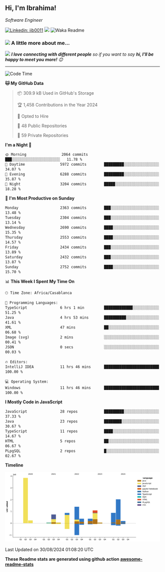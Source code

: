 <h2>Hi, I'm Ibrahima! </h2>
<p><em>Software Engineer 
</em></p>


[![Linkedin: iib0011](https://img.shields.io/badge/-iib0011-blue?style=flat-square&logo=Linkedin&logoColor=white&link=https://www.linkedin.com/in/iib0011/)](https://www.linkedin.com/in/iib0011/)
![](https://visitor-badge.glitch.me/badge?page_id=iib0011)
![Waka Readme](https://github.com/iib0011/iib0011/workflows/Waka%20Readme/badge.svg)


### <img src="https://media.giphy.com/media/VgCDAzcKvsR6OM0uWg/giphy.gif" width="50"> A little more about me...  


<img src="https://media.giphy.com/media/LnQjpWaON8nhr21vNW/giphy.gif" width="60"> <em><b>I love connecting with different people</b> so if you want to say <b>hi, I'll be happy to meet you more!</b> 😊</em>

---
<!--START_SECTION:waka-->
![Code Time](http://img.shields.io/badge/Code%20Time-3%2C728%20hrs%2031%20mins-blue)

**🐱 My GitHub Data** 

> 📦 309.9 kB Used in GitHub's Storage 
 > 
> 🏆 1,458 Contributions in the Year 2024
 > 
> 💼 Opted to Hire
 > 
> 📜 48 Public Repositories 
 > 
> 🔑 59 Private Repositories 
 > 
**I'm a Night 🦉** 

```text
🌞 Morning                2064 commits        ███░░░░░░░░░░░░░░░░░░░░░░   11.78 % 
🌆 Daytime                5972 commits        █████████░░░░░░░░░░░░░░░░   34.07 % 
🌃 Evening                6288 commits        █████████░░░░░░░░░░░░░░░░   35.87 % 
🌙 Night                  3204 commits        █████░░░░░░░░░░░░░░░░░░░░   18.28 % 
```
📅 **I'm Most Productive on Sunday** 

```text
Monday                   2363 commits        ███░░░░░░░░░░░░░░░░░░░░░░   13.48 % 
Tuesday                  2304 commits        ███░░░░░░░░░░░░░░░░░░░░░░   13.14 % 
Wednesday                2690 commits        ████░░░░░░░░░░░░░░░░░░░░░   15.35 % 
Thursday                 2553 commits        ████░░░░░░░░░░░░░░░░░░░░░   14.57 % 
Friday                   2434 commits        ███░░░░░░░░░░░░░░░░░░░░░░   13.89 % 
Saturday                 2432 commits        ███░░░░░░░░░░░░░░░░░░░░░░   13.87 % 
Sunday                   2752 commits        ████░░░░░░░░░░░░░░░░░░░░░   15.70 % 
```


📊 **This Week I Spent My Time On** 

```text
🕑︎ Time Zone: Africa/Casablanca

💬 Programming Languages: 
TypeScript               6 hrs 1 min         █████████████░░░░░░░░░░░░   51.25 % 
Java                     4 hrs 53 mins       ██████████░░░░░░░░░░░░░░░   41.61 % 
XML                      47 mins             ██░░░░░░░░░░░░░░░░░░░░░░░   06.68 % 
Image (svg)              2 mins              ░░░░░░░░░░░░░░░░░░░░░░░░░   00.41 % 
JSON                     0 secs              ░░░░░░░░░░░░░░░░░░░░░░░░░   00.03 % 

🔥 Editors: 
IntelliJ IDEA            11 hrs 46 mins      █████████████████████████   100.00 % 

💻 Operating System: 
Windows                  11 hrs 46 mins      █████████████████████████   100.00 % 
```

**I Mostly Code in JavaScript** 

```text
JavaScript               28 repos            █████████░░░░░░░░░░░░░░░░   37.33 % 
Java                     23 repos            ████████░░░░░░░░░░░░░░░░░   30.67 % 
TypeScript               11 repos            ████░░░░░░░░░░░░░░░░░░░░░   14.67 % 
HTML                     5 repos             ██░░░░░░░░░░░░░░░░░░░░░░░   06.67 % 
PLpgSQL                  2 repos             █░░░░░░░░░░░░░░░░░░░░░░░░   02.67 % 
```



**Timeline**

![Lines of Code chart](https://raw.githubusercontent.com/iib0011/iib0011/master/assets/bar_graph.png)


 Last Updated on 30/08/2024 01:08:20 UTC
<!--END_SECTION:waka-->

**These Readme stats are generated using github action [awesome-readme-stats](https://github.com/iib0011/waka-readme-stats)**
